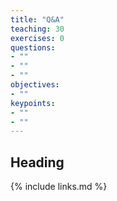 ```yaml
---
title: "Q&A"
teaching: 30
exercises: 0
questions: 
- ""
- ""
- ""
objectives:
- ""
keypoints:
- ""
- ""
---
```


## Heading


{% include links.md %}
